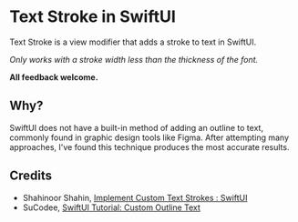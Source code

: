 # Text Stroke in SwiftUI
Text Stroke is a view modifier that adds a stroke to text in SwiftUI.

*Only works with a stroke width less than the thickness of the font.*

**All feedback welcome.**


## Why?
SwiftUI does not have a built-in method of adding an outline to text, commonly found in graphic design tools like Figma. After attempting many approaches, I've found this technique produces the most accurate results.

## Credits
- Shahinoor Shahin, [Implement Custom Text Strokes : SwiftUI]([https://github.com/Archetapp/UnderlineTabBarFinal](https://medium.com/@shahin.cse.sust/how-to-add-custom-text-strokes-in-swiftui-a-step-by-step-guide-5163b3668e34))
- SuCodee, [SwiftUI Tutorial: Custom Outline Text
](https://swiftwithmajid.com/2021/04/15/accessibility-actions-in-swiftui/)
